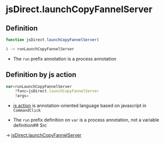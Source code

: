 # jsDirect.launchCopyFannelServer

## Definition

```js.js
function jsDirect.launchCopyFannelServer(

) -> runLaunchCopyFannelServer
```

- The `run` prefix annotation is a process annotation
## Definition by js action

```js.js
var=runLaunchCopyFannelServer
	?func=jsDirect.launchCopyFannelServer
	?args=

```

- [js action](#) is annotation-oriented language based on javascript in `CommandClick`

- The `run` prefix definition on `var` is a process annotation, not a variable definition## Src

-> [jsDirect.launchCopyFannelServer](https://github.com/puutaro/CommandClick/blob/master/app/src/main/java/com/puutaro/commandclick/fragment_lib/terminal_fragment/js_interface/JsDirect.kt#L20)


